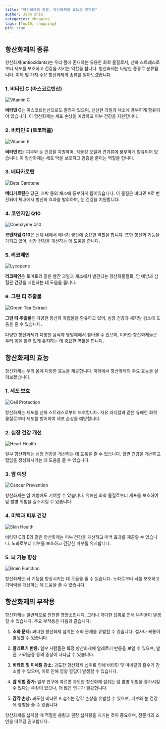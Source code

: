 ```yaml
---
title: "항산화제의 종류, 항산화제의 효능과 부작용"
author: Jirm Shin
categories: shopping
tags: [Top10, shopping]
pin: true
---
```


## 항산화제의 종류

항산화제(antioxidants)는 우리 몸에 존재하는 유용한 화학 물질로서, 산화 스트레스로부터 세포를 보호하고 건강을 지키는 역할을 합니다. 항산화제는 다양한 종류로 분류됩니다. 이제 몇 가지 주요 항산화제의 종류를 알아보겠습니다.

### 1. 비타민 C (아스코르빈산)

![Vitamin C](https://source.unsplash.com/1600x900/?vitamin-c)

**비타민 C**는 아스코르빈산으로도 알려져 있으며, 신선한 과일과 채소에 풍부하게 함유되어 있습니다. 이 항산화제는 세포 손상을 예방하고 피부 건강을 지원합니다.

### 2. 비타민 E (토코페롤)

![Vitamin E](https://source.unsplash.com/1600x900/?vitamin-e)

**비타민 E**는 피부와 눈 건강을 지원하며, 식물성 오일과 견과류에 풍부하게 함유되어 있습니다. 이 항산화제는 세포 막을 보호하고 염증을 줄이는 역할을 합니다.

### 3. 베타카로틴

![Beta Carotene](https://source.unsplash.com/1600x900/?beta-carotene)

**베타카로틴**은 당근, 호박 등의 채소에 풍부하게 들어있습니다. 이 물질은 비타민 A로 변환되어 체내에서 항산화 효과를 발휘하며, 눈 건강을 지원합니다.

### 4. 코엔자임 Q10

![Coenzyme Q10](https://source.unsplash.com/1600x900/?coenzyme-q10)

**코엔자임 Q10**은 신체 내에서 에너지 생산에 중요한 역할을 합니다. 또한 항산화 기능을 가지고 있어, 심장 건강을 개선하는 데 도움을 줍니다.

### 5. 리코페인

![Lycopene](https://source.unsplash.com/1600x900/?lycopene)

**리코페인**은 토마토와 같은 빨간 과일과 채소에서 발견되는 항산화물질로, 암 예방과 심혈관 건강을 지원하는 데 도움을 줍니다.

### 6. 그린 티 추출물

![Green Tea Extract](https://source.unsplash.com/1600x900/?green-tea-extract)

**그린 티 추출물**은 다양한 항산화 화합물을 함유하고 있어, 심장 건강과 체지방 감소에 도움을 줄 수 있습니다.

다양한 항산화제가 다양한 음식과 영양제에서 찾아볼 수 있으며, 이러한 항산화제들은 우리 몸을 활력 있게 유지하는 데 중요한 역할을 합니다.

## 항산화제의 효능

항산화제는 우리 몸에 다양한 효능을 제공합니다. 아래에서 항산화제의 주요 효능을 살펴보겠습니다.

### 1. 세포 보호

![Cell Protection](https://source.unsplash.com/1600x900/?cell-protection)

항산화제는 세포를 산화 스트레스로부터 보호합니다. 자유 라디칼과 같은 유해한 화학 물질로부터 세포를 방어하여 세포 손상을 예방합니다.

### 2. 심장 건강 개선

![Heart Health](https://source.unsplash.com/1600x900/?heart-health)

일부 항산화제는 심장 건강을 개선하는 데 도움을 줄 수 있습니다. 혈관 건강을 개선하고 혈압을 정상화시키는 데 도움을 줄 수 있습니다.

### 3. 암 예방

![Cancer Prevention](https://source.unsplash.com/1600x900/?cancer-prevention)

항산화제는 암 예방에도 기여할 수 있습니다. 유해한 화학 물질로부터 세포를 보호하여 암 발병 위험을 감소시킬 수 있습니다.

### 4. 미백과 피부 건강

![Skin Health](https://source.unsplash.com/1600x900/?skin-health)

비타민 C와 E와 같은 항산화제는 피부 건강을 개선하고 미백 효과를 제공할 수 있습니다. 노화로부터 피부를 보호하고 건강한 피부를 유지합니다.

### 5. 뇌 기능 향상

![Brain Function](https://source.unsplash.com/1600x900/?brain-function)

항산화제는 뇌 기능을 향상시키는 데 도움을 줄 수 있습니다. 노화로부터 뇌를 보호하고 기억력을 개선하는 데 도움을 줄 수 있습니다.

## 항산화제의 부작용

항산화제는 일반적으로 안전한 영양소입니다. 그러나 과다한 섭취로 인해 부작용이 발생할 수 있습니다. 주요 부작용은 다음과 같습니다:

1. **소화 문제:** 과다한 항산화제 섭취는 소화 문제를 유발할 수 있습니다. 설사나 복통이 발생할 수 있습니다.

2. **알레르기 반응:** 일부 사람들은 특정 항산화제에 알레르기 반응을 보일 수 있으며, 발진, 가려움증 등의 증상이 나타날 수 있습니다.

3. **비타민 및 미네랄 감소:** 과도한 항산화제 섭취로 인해 비타민 및 미네랄의 흡수가 감소할 수 있으며, 이로 인해 영양 결핍이 발생할 수 있습니다.

4. **암 위험 증가:** 일부 연구에 따르면 과도한 항산화제 섭취는 암 발병 위험을 증가시킬 수 있다는 주장이 있으나, 더 많은 연구가 필요합니다.

5. **감각 손상:** 과도한 비타민 A 섭취는 감각 손상을 유발할 수 있으며, 피부와 눈 건강에 영향을 줄 수 있습니다.

항산화제를 섭취할 때 적절한 용량과 권장 섭취량을 지키는 것이 중요하며, 전문가의 조언을 따르길 권고합니다.

